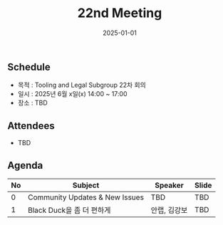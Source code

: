 ﻿---
title: "22nd Meeting"
linkTitle: "22nd Meeting"
weight: 6
date: 2025-01-01
type: docs
categories: ["Tooling&Legal"]
tags: []
description: Tooling & Legal Subgroup 22nd Meeting
---

## Schedule
* 목적 : Tooling and Legal Subgroup 22차 회의
* 일시 : 2025년 6월 x일(x) 14:00 ~ 17:00
* 장소 : TBD

## Attendees
* TBD

## Agenda
| No | Subject           | Speaker | Slide |
|----|-----------------|------|------|
| 0  | Community Updates & New Issues | TBD | TBD |
| 1  | Black Duck을 좀 더 편하게 | 안랩, 김강보 | TBD |


<!-- 

## Attendees

## Meeting Minutes

## Photo Gallery

<div ><span class="image fit">
</span></div> -->